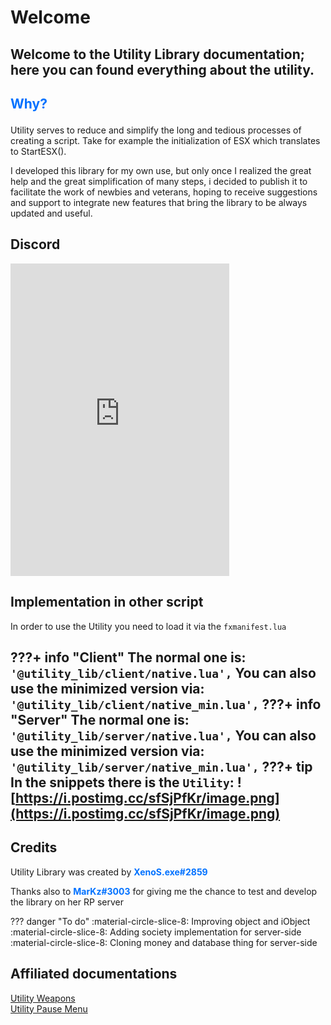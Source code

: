 # Welcome

Welcome to the **Utility Library** documentation; here you can found **everything** about the utility.
<br>
---
## <p style="color: #0071ff;">Why?</p>
Utility serves to reduce and simplify the long and tedious processes of creating a script.
Take for example the initialization of ESX which translates to StartESX().

I developed this library for my own use, but only once I realized the great help and the great simplification of many steps, i decided to publish it to facilitate the work of newbies and veterans, hoping to receive suggestions and support to integrate new features that bring the library to be always updated and useful.

## Discord
<iframe src="https://discord.com/widget?id=858498299957870642&theme=dark" width="350" height="500" allowtransparency="true" frameborder="0" sandbox="allow-popups allow-popups-to-escape-sandbox allow-same-origin allow-scripts"></iframe>

## Implementation in other script
In order to use the Utility you need to load it via the `fxmanifest.lua`

???+ info "Client"
    The normal one is:
    ```
    '@utility_lib/client/native.lua',
    ```
    You can also use the minimized version via:
    ```
    '@utility_lib/client/native_min.lua',
    ```
???+ info "Server"
    The normal one is:
    ```
    '@utility_lib/server/native.lua',
    ```
    You can also use the minimized version via:
    ```
    '@utility_lib/server/native_min.lua',
    ```
???+ tip
    In the snippets there is the `Utility`:
    ![https://i.postimg.cc/sfSjPfKr/image.png](https://i.postimg.cc/sfSjPfKr/image.png)
---

## Credits
Utility Library was created by <span style="color: #0071ff;">**XenoS.exe#2859**</span>

Thanks also to <span style="color: #0071ff;">**MarKz#3003**</span> for giving me the chance to test and develop the library on her RP server

??? danger "To do"
    :material-circle-slice-8: Improving object and iObject<br>
    :material-circle-slice-8: Adding society implementation for server-side<br>
    :material-circle-slice-8: Cloning money and database thing for server-side

## Affiliated documentations

[Utility Weapons](https://utility-library.github.io/utility_weapons/)  
[Utility Pause Menu](https://utility-library.github.io/utility_pausemenu/)
